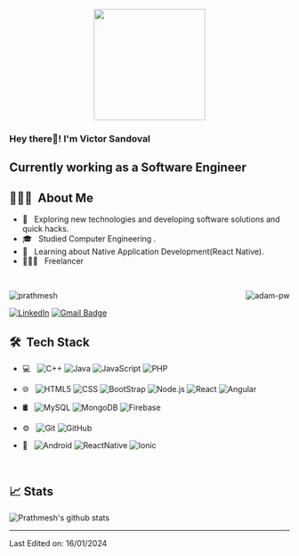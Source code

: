 <p align="center">
  <img src="https://github.com/thompsonemerson/thompsonemerson/raw/master/cover-thompson.png" height="200"/>
</p>

<h3> Hey there👋! I'm Victor Sandoval</h2>
<h2> Currently working as a Software Engineer </h2>

## 👨🏻‍💻 &nbsp;About Me 

- 🤔 &nbsp; Exploring new technologies and developing software solutions and quick hacks.
- 🎓 &nbsp; Studied Computer Engineering .
- 💼 &nbsp; Learning about Native Application Development(React Native).
- 👨🏻‍💻 &nbsp; Freelancer 

<br>
<p><img align="right" src="https://github.com/Adam-pw/Adam-pw/blob/main/animation_500_kxa883sd.gif" alt="adam-pw" /></p>
<p align="left"> <img src="https://komarev.com/ghpvc/?username=prathmesh16&label=Profile%20views&color=0e75b6&style=flat" alt="prathmesh" /> </p>

[![LinkedIn](https://img.shields.io/badge/-Victor%20Sandoval-blue?style=plastic&logo=linkedin&logoColor=white&link=https://www.linkedin.com/in/victorsandovalamaral)](https://www.linkedin.com/in/victorsandovalamaral)
[![Gmail Badge](https://img.shields.io/badge/-Victor-c14438?style=flat-square&logo=Gmail&logoColor=white&link=mailto:distraido.99@hotmail.com)](mailto:distraido.99@gmail.com)



## 🛠 &nbsp;Tech Stack

- 💻 &nbsp;
  ![C++](https://img.shields.io/badge/-C++-333333?style=flat&logo=C%2B%2B&logoColor=00599C)
  ![Java](https://img.shields.io/badge/-Java-333333?style=flat&logo=Java&logoColor=007396)
  ![JavaScript](https://img.shields.io/badge/-JavaScript-333333?style=flat&logo=javascript)
  ![PHP](https://img.shields.io/badge/-PHP-333333?style=flat&logo=php)
- 🌐 &nbsp;
  ![HTML5](https://img.shields.io/badge/-HTML5-333333?style=flat&logo=HTML5)
  ![CSS](https://img.shields.io/badge/-CSS-333333?style=flat&logo=CSS3&logoColor=1572B6)
  ![BootStrap](https://img.shields.io/badge/-BootStrap-333333?style=flat&logo=bootstrap&logoColor=1572B6)
  ![Node.js](https://img.shields.io/badge/-Node.js-333333?style=flat&logo=node.js)
  ![React](https://img.shields.io/badge/-React-333333?style=flat&logo=react)
  ![Angular](https://img.shields.io/badge/-angular-333333?style=flat&logo=angular)

- 🛢 &nbsp;
  ![MySQL](https://img.shields.io/badge/-MySQL-333333?style=flat&logo=mysql)
  ![MongoDB](https://img.shields.io/badge/-MongoDB-333333?style=flat&logo=mongodb)
  ![Firebase](https://img.shields.io/badge/-Firebase-333333?style=flat&logo=firebase)
- ⚙️ &nbsp;
  ![Git](https://img.shields.io/badge/-Git-333333?style=flat&logo=git)
  ![GitHub](https://img.shields.io/badge/-GitHub-333333?style=flat&logo=github)
- 📱 &nbsp;
  ![Android](https://img.shields.io/badge/-Android-333333?style=flat&logo=android)
  ![ReactNative](https://img.shields.io/badge/-React%20Native-333333?style=flat&logo=react)
  ![Ionic](https://img.shields.io/badge/-ionic-333333?style=flat&logo=ionic)

  
  

<br/>

## 📈 Stats


![Prathmesh's github stats](https://github-readme-stats.vercel.app/api?username=victorSA99&theme=react&show_icons=true&line_height=30)

<!--![Prathmesh's Languages stats](https://github-readme-stats.vercel.app/api/top-langs/?username=victorSA99&theme=react&layout=compact&langs_count=10)-->

---

Last Edited on: 16/01/2024


<!--
**prathmesh16/prathmesh16** is a ✨ _special_ ✨ repository because its `README.md` (this file) appears on your GitHub profile.

Here are some ideas to get you started:

- 🔭 I’m currently working on ...
- 🌱 I’m currently learning ...
- 👯 I’m looking to collaborate on ...
- 🤔 I’m looking for help with ...
- 💬 Ask me about ...
- 📫 How to reach me: ...
- 😄 Pronouns: ...
- ⚡ Fun fact: ...
-->






